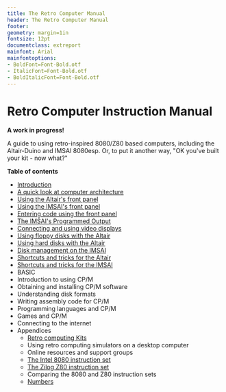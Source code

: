 ```yaml
---
title: The Retro Computer Manual
header: The Retro Computer Manual
footer: 
geometry: margin=1in
fontsize: 12pt
documentclass: extreport
mainfont: Arial
mainfontoptions: 
- BoldFont=Font-Bold.otf
- ItalicFont=Font-Bold.otf
- BoldItalicFont=Font-Bold.otf
---
```


# Retro Computer Instruction Manual

**A work in progress!**

A guide to using retro-inspired 8080/Z80 based computers, including the Altair-Duino and IMSAI 8080esp.
Or, to put it another way, "OK you've built your kit - now what?"

**Table of contents**

* [Introduction](introduction)
* [A quick look at computer architecture](architecture)
* [Using the Altair's front panel](altair_front_panel)
* [Using the IMSAI's front panel](imsai_front_panel)
* [Entering code using the front panel](coding_with_front_panel)
* [The IMSAI's Programmed Output](imsai_programmed_output)
* [Connecting and using video displays](video_displays)
* [Using floppy disks with the Altair](altair_floppy_MITS)
* [Using hard disks with the Altair](altair-hard)
* [Disk management on the IMSAI](imsai_disk)
* [Shortcuts and tricks for the Altair](altair-shortcuts)
* [Shortcuts and tricks for the IMSAI](imsai-shortcuts)
* BASIC
* Introduction to using CP/M
* Obtaining and installing CP/M software
* Understanding disk formats
* Writing assembly code for CP/M
* Programming languages and CP/M
* Games and CP/M
* Connecting to the internet
* Appendices
    - [Retro computing Kits](kits)
    - Using retro computing simulators on a desktop computer
    - Online resources and support groups
    - [The Intel 8080 instruction set](intel8080)
    - [The Zilog Z80 instruction set](z80)
    - Comparing the 8080 and Z80 instruction sets
    - [Numbers](numbers)

